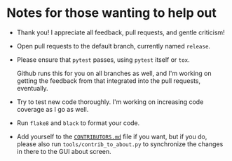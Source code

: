 Notes for those wanting to help out
===================================

- Thank you!  I appreciate all feedback, pull requests, and gentle criticism!

- Open pull requests to the default branch, currently named `release`.

- Please ensure that `pytest` passes, using `pytest` itself or `tox`.

  Github runs this for you on all branches as well, and I'm working on
  getting the feedback from that integrated into the pull requests,
  eventually.

- Try to test new code thoroughly.  I'm working on increasing code
  coverage as I go as well.

- Run `flake8` and `black` to format your code.

- Add yourself to the [`CONTRIBUTORS.md`](CONTRIBUTORS.html) file if you
  want, but if you do, please also run `tools/contrib_to_about.py` to
  synchronize the changes in there to the GUI about screen.
